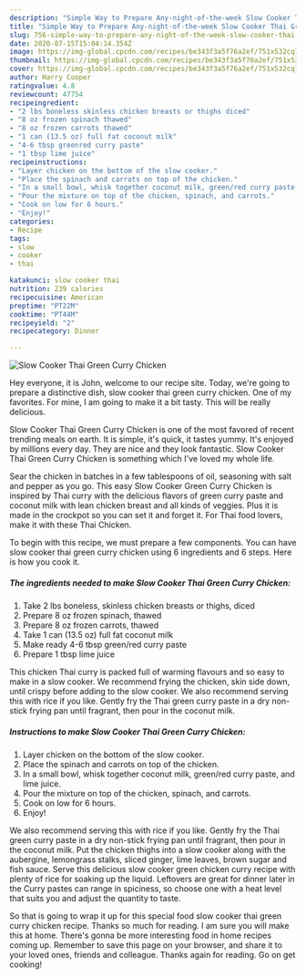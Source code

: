 ```yaml
---
description: "Simple Way to Prepare Any-night-of-the-week Slow Cooker Thai Green Curry Chicken"
title: "Simple Way to Prepare Any-night-of-the-week Slow Cooker Thai Green Curry Chicken"
slug: 756-simple-way-to-prepare-any-night-of-the-week-slow-cooker-thai-green-curry-chicken
date: 2020-07-15T15:04:14.354Z
image: https://img-global.cpcdn.com/recipes/be343f3a5f76a2ef/751x532cq70/slow-cooker-thai-green-curry-chicken-recipe-main-photo.jpg
thumbnail: https://img-global.cpcdn.com/recipes/be343f3a5f76a2ef/751x532cq70/slow-cooker-thai-green-curry-chicken-recipe-main-photo.jpg
cover: https://img-global.cpcdn.com/recipes/be343f3a5f76a2ef/751x532cq70/slow-cooker-thai-green-curry-chicken-recipe-main-photo.jpg
author: Harry Cooper
ratingvalue: 4.8
reviewcount: 47754
recipeingredient:
- "2 lbs boneless skinless chicken breasts or thighs diced"
- "8 oz frozen spinach thawed"
- "8 oz frozen carrots thawed"
- "1 can (13.5 oz) full fat coconut milk"
- "4-6 tbsp greenred curry paste"
- "1 tbsp lime juice"
recipeinstructions:
- "Layer chicken on the bottom of the slow cooker."
- "Place the spinach and carrots on top of the chicken."
- "In a small bowl, whisk together coconut milk, green/red curry paste, and lime juice."
- "Pour the mixture on top of the chicken, spinach, and carrots."
- "Cook on low for 6 hours."
- "Enjoy!"
categories:
- Recipe
tags:
- slow
- cooker
- thai

katakunci: slow cooker thai 
nutrition: 239 calories
recipecuisine: American
preptime: "PT22M"
cooktime: "PT44M"
recipeyield: "2"
recipecategory: Dinner

---
```



![Slow Cooker Thai Green Curry Chicken](https://img-global.cpcdn.com/recipes/be343f3a5f76a2ef/751x532cq70/slow-cooker-thai-green-curry-chicken-recipe-main-photo.jpg)

Hey everyone, it is John, welcome to our recipe site. Today, we're going to prepare a distinctive dish, slow cooker thai green curry chicken. One of my favorites. For mine, I am going to make it a bit tasty. This will be really delicious.

Slow Cooker Thai Green Curry Chicken is one of the most favored of recent trending meals on earth. It is simple, it's quick, it tastes yummy. It's enjoyed by millions every day. They are nice and they look fantastic. Slow Cooker Thai Green Curry Chicken is something which I've loved my whole life.

Sear the chicken in batches in a few tablespoons of oil, seasoning with salt and pepper as you go. This easy Slow Cooker Green Curry Chicken is inspired by Thai curry with the delicious flavors of green curry paste and coconut milk with lean chicken breast and all kinds of veggies. Plus it is made in the crockpot so you can set it and forget it. For Thai food lovers, make it with these Thai Chicken.


To begin with this recipe, we must prepare a few components. You can have slow cooker thai green curry chicken using 6 ingredients and 6 steps. Here is how you cook it.

<!--inarticleads1-->

##### The ingredients needed to make Slow Cooker Thai Green Curry Chicken:

1. Take 2 lbs boneless, skinless chicken breasts or thighs, diced
1. Prepare 8 oz frozen spinach, thawed
1. Prepare 8 oz frozen carrots, thawed
1. Take 1 can (13.5 oz) full fat coconut milk
1. Make ready 4-6 tbsp green/red curry paste
1. Prepare 1 tbsp lime juice


This chicken Thai curry is packed full of warming flavours and so easy to make in a slow cooker. We recommend frying the chicken, skin side down, until crispy before adding to the slow cooker. We also recommend serving this with rice if you like. Gently fry the Thai green curry paste in a dry non-stick frying pan until fragrant, then pour in the coconut milk. 

<!--inarticleads2-->

##### Instructions to make Slow Cooker Thai Green Curry Chicken:

1. Layer chicken on the bottom of the slow cooker.
1. Place the spinach and carrots on top of the chicken.
1. In a small bowl, whisk together coconut milk, green/red curry paste, and lime juice.
1. Pour the mixture on top of the chicken, spinach, and carrots.
1. Cook on low for 6 hours.
1. Enjoy!


We also recommend serving this with rice if you like. Gently fry the Thai green curry paste in a dry non-stick frying pan until fragrant, then pour in the coconut milk. Put the chicken thighs into a slow cooker along with the aubergine, lemongrass stalks, sliced ginger, lime leaves, brown sugar and fish sauce. Serve this delicious slow cooker green chicken curry recipe with plenty of rice for soaking up the liquid. Leftovers are great for dinner later in the Curry pastes can range in spiciness, so choose one with a heat level that suits you and adjust the quantity to taste. 

So that is going to wrap it up for this special food slow cooker thai green curry chicken recipe. Thanks so much for reading. I am sure you will make this at home. There's gonna be more interesting food in home recipes coming up. Remember to save this page on your browser, and share it to your loved ones, friends and colleague. Thanks again for reading. Go on get cooking!
